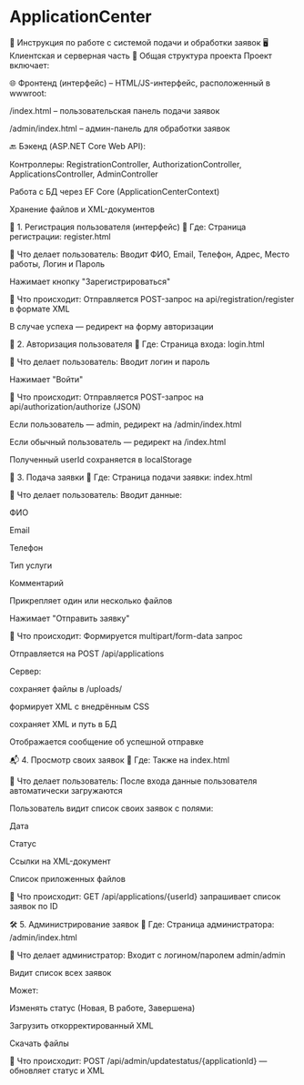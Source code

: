 ﻿# ApplicationCenter
📘 Инструкция по работе с системой подачи и обработки заявок
🖥️ Клиентская и серверная часть
🔧 Общая структура проекта
Проект включает:

🌐 Фронтенд (интерфейс) – HTML/JS-интерфейс, расположенный в wwwroot:

/index.html – пользовательская панель подачи заявок

/admin/index.html – админ-панель для обработки заявок

🔙 Бэкенд (ASP.NET Core Web API):

Контроллеры: RegistrationController, AuthorizationController, ApplicationsController, AdminController

Работа с БД через EF Core (ApplicationCenterContext)

Хранение файлов и XML-документов

👤 1. Регистрация пользователя (интерфейс)
📍 Где:
Страница регистрации: register.html

🧾 Что делает пользователь:
Вводит ФИО, Email, Телефон, Адрес, Место работы, Логин и Пароль

Нажимает кнопку "Зарегистрироваться"

📡 Что происходит:
Отправляется POST-запрос на api/registration/register в формате XML

В случае успеха — редирект на форму авторизации

🔐 2. Авторизация пользователя
📍 Где:
Страница входа: login.html

🧾 Что делает пользователь:
Вводит логин и пароль

Нажимает "Войти"

📡 Что происходит:
Отправляется POST-запрос на api/authorization/authorize (JSON)

Если пользователь — admin, редирект на /admin/index.html

Если обычный пользователь — редирект на /index.html

Полученный userId сохраняется в localStorage

📝 3. Подача заявки
📍 Где:
Страница подачи заявки: index.html

🧾 Что делает пользователь:
Вводит данные:

ФИО

Email

Телефон

Тип услуги

Комментарий

Прикрепляет один или несколько файлов

Нажимает "Отправить заявку"

📡 Что происходит:
Формируется multipart/form-data запрос

Отправляется на POST /api/applications

Сервер:

сохраняет файлы в /uploads/

формирует XML с внедрённым CSS

сохраняет XML и путь в БД

Отображается сообщение об успешной отправке

📬 4. Просмотр своих заявок
📍 Где:
Также на index.html

🧾 Что делает пользователь:
После входа данные пользователя автоматически загружаются

Пользователь видит список своих заявок с полями:

Дата

Статус

Ссылки на XML-документ

Список приложенных файлов

📡 Что происходит:
GET /api/applications/{userId} запрашивает список заявок по ID

🛠️ 5. Администрирование заявок
📍 Где:
Страница администратора: /admin/index.html

🧾 Что делает администратор:
Входит с логином/паролем admin/admin

Видит список всех заявок

Может:

Изменять статус (Новая, В работе, Завершена)

Загрузить откорректированный XML

Скачать файлы

📡 Что происходит:
POST /api/admin/updatestatus/{applicationId} — обновляет статус и XML